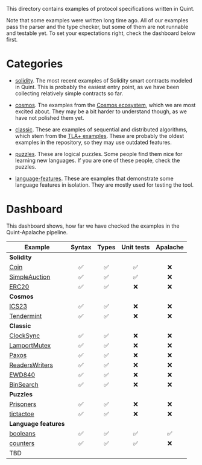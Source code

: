 This directory contains examples of protocol specifications written in Quint.

Note that some examples were written long time ago. All of our examples pass
the parser and the type checker, but some of them are not runnable and testable
yet. To set your expectations right, check the dashboard below first.

# Categories

 - [solidity](./solidity). The most recent examples of Solidity smart contracts
   modeled in Quint. This is probably the easiest entry point, as we have been
   collecting relatively simple contracts so far.

 - [cosmos](./cosmos). The examples from the [Cosmos ecosystem][], which we are
   most excited about. They may be a bit harder to understand though, as we
   have not polished them yet.

 - [classic](./classic). These are examples of sequential and distributed
   algorithms, which stem from the [TLA+ examples][]. These are probably the
   oldest examples in the repository, so they may use outdated features.

 - [puzzles](./puzzles). These are logical puzzles. Some people find them nice
   for learning new languages. If you are one of these people, check the
   puzzles.
 
 - [language-features](./language-features). These are examples that
   demonstrate some language features in isolation. They are mostly used for
   testing the tool.

# Dashboard

This dashboard shows, how far we have checked the examples in the
Quint-Apalache pipeline.

| Example          | Syntax           | Types            | Unit tests       | Apalache    |
| ---------------- |:----------------:|:----------------:|:----------------:|:-----------:|
|                    **Solidity**                                                         |
| [Coin][]         |:white_check_mark:|:white_check_mark:|:white_check_mark:| :x:         |
| [SimpleAuction][]|:white_check_mark:|:white_check_mark:|:white_check_mark:| :x:         |
| [ERC20][]        |:white_check_mark:|:white_check_mark:|:x:               | :x:         |
|                    **Cosmos**                                                           |
| [ICS23][]        |:white_check_mark:|:white_check_mark:|:x:               | :x:         |
| [Tendermint][]   |:white_check_mark:|:white_check_mark:|:x:               | :x:         |
|                    **Classic**                                                          |
| [ClockSync][]    |:white_check_mark:|:white_check_mark:|:x:               | :x:         |
| [LamportMutex][] |:white_check_mark:|:white_check_mark:|:x:               | :x:         |
| [Paxos][]        |:white_check_mark:|:white_check_mark:|:x:               | :x:         |
| [ReadersWriters][]|:white_check_mark:|:white_check_mark:|:x:              | :x:         |
| [EWD840][]       |:white_check_mark:|:white_check_mark:|:x:               | :x:         |
| [BinSearch][]    |:white_check_mark:|:white_check_mark:|:x:               | :x:         |
|                    **Puzzles**                                                          |
| [Prisoners][]    |:white_check_mark:|:white_check_mark:|:x:               | :x:         |
| [tictactoe][]    |:white_check_mark:|:white_check_mark:|:x:               | :x:         |
|                    **Language features**                                                |
| [booleans][]     |:white_check_mark:|:white_check_mark:|:white_check_mark:|:white_check_mark:|
| [counters][]     |:white_check_mark:|:white_check_mark:|:white_check_mark:| :x:         |
| TBD                                                                                     |


[Cosmos ecosystem]: https://cosmos.network
[TLA+ examples]: https://github.com/tlaplus/Examples/
[Coin]: https://github.com/informalsystems/quint/tree/main/examples/solidity/Coin
[counters]: https://github.com/informalsystems/quint/blob/main/examples/language-features/counters.qnt
[SimpleAuction]: https://github.com/informalsystems/quint/blob/main/examples/solidity/SimpleAuction/SimpleAuctionNonComposable.qnt
[ERC20]: https://github.com/informalsystems/quint/blob/main/examples/solidity/ERC20/erc20.qnt
[ICS23]: https://github.com/informalsystems/quint/blob/main/examples/cosmos/ics23/ics23.qnt
[Tendermint]: https://github.com/informalsystems/quint/blob/main/examples/cosmos/tendermint/TendermintAcc_004.qnt
[ClockSync]: https://github.com/informalsystems/quint/blob/main/examples/classic/distributed/ClockSync/clockSync3.qnt
[LamportMutex]: https://github.com/informalsystems/quint/blob/main/examples/classic/distributed/LamportMutex/LamportMutex.qnt
[Paxos]: https://github.com/informalsystems/quint/blob/main/examples/classic/distributed/Paxos/Paxos.qnt
[ReadersWriters]: https://github.com/informalsystems/quint/blob/main/examples/classic/distributed/ReadersWriters/ReadersWriters.qnt
[EWD840]: https://github.com/informalsystems/quint/blob/main/examples/classic/distributed/ewd840/ewd840.qnt
[BinSearch]: https://github.com/informalsystems/quint/blob/main/examples/classic/sequential/BinSearch/BinSearch.qnt
[Prisoners]: https://github.com/informalsystems/quint/blob/main/examples/puzzles/prisoners/prisoners.qnt
[tictactoe]: https://github.com/informalsystems/quint/blob/main/examples/puzzles/tictactoe/tictactoe.qnt
[booleans]: https://github.com/informalsystems/quint/blob/main/examples/language-features/booleans.qnt
